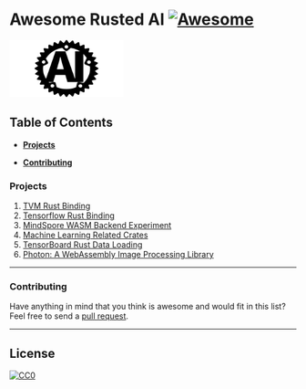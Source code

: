﻿# Awesome Rusted AI [![Awesome](https://cdn.rawgit.com/sindresorhus/awesome/d7305f38d29fed78fa85652e3a63e154dd8e8829/media/badge.svg)](https://github.com/sindresorhus/awesome)
<img src=https://github.com/tinyms-ai/tinyms/raw/main/docs/pic/rustedai-logo.png width="200" height="100">

## Table of Contents

* **[Projects](#projects)**

* **[Contributing](#contributing)**  


### Projects

1. [TVM Rust Binding](https://github.com/apache/tvm/tree/main/rust)
2. [Tensorflow Rust Binding](https://github.com/tensorflow/rust)
3. [MindSpore WASM Backend Experiment](https://github.com/leonwanghui/ms-backend-wasm)
4. [Machine Learning Related Crates](https://lib.rs/science/ml)
5. [TensorBoard Rust Data Loading](https://github.com/tensorflow/tensorboard/blob/master/tensorboard/data/server/Cargo.toml)
6. [Photon: A WebAssembly Image Processing Library](https://silvia-odwyer.github.io/photon/)

 
-----
### Contributing
Have anything in mind that you think is awesome and would fit in this list? Feel free to send a [pull request](https://github.com/tinyms-ai/awesome-rusted-ai/pulls).

-----
## License

[![CC0](http://i.creativecommons.org/p/zero/1.0/88x31.png)](http://creativecommons.org/publicdomain/zero/1.0/)
